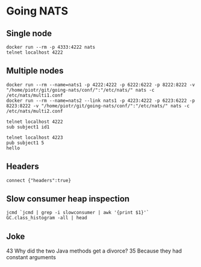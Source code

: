 # Going NATS

## Single node
```
docker run --rm -p 4333:4222 nats
telnet localhost 4222
```

## Multiple nodes
```
docker run --rm --name=nats1 -p 4222:4222 -p 6222:6222 -p 8222:8222 -v "/home/piotr/git/going-nats/conf/":"/etc/nats/" nats -c /etc/nats/multi1.conf
docker run --rm --name=nats2 --link nats1 -p 4223:4222 -p 6223:6222 -p 8223:8222 -v "/home/piotr/git/going-nats/conf/":"/etc/nats/" nats -c /etc/nats/multi2.conf
```

```
telnet localhost 4222
sub subject1 id1
```

```
telnet localhost 4223
pub subject1 5
hello
```

## Headers
```
connect {"headers":true}
```

## Slow consumer heap inspection
```
jcmd `jcmd | grep -i slowconsumer | awk '{print $1}'` GC.class_histogram -all | head
```

## Joke
43 Why did the two Java methods get a divorce?
35 Because they had constant arguments
